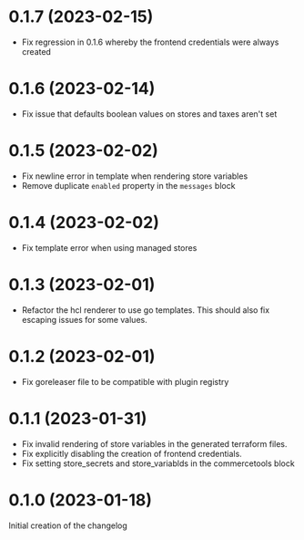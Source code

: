 # 0.1.7 (2023-02-15)
 - Fix regression in 0.1.6 whereby the frontend credentials were always created

# 0.1.6 (2023-02-14)
 - Fix issue that defaults boolean values on stores and taxes aren't set

# 0.1.5 (2023-02-02)
 - Fix newline error in template when rendering store variables
 - Remove duplicate `enabled` property in the `messages` block

# 0.1.4 (2023-02-02)
 - Fix template error when using managed stores

# 0.1.3 (2023-02-01)
 - Refactor the hcl renderer to use go templates. This should also fix escaping
   issues for some values.

# 0.1.2 (2023-02-01)
 - Fix goreleaser file to be compatible with plugin registry

# 0.1.1 (2023-01-31)
 - Fix invalid rendering of store variables in the generated terraform files.
 - Fix explicitly disabling the creation of frontend credentials.
 - Fix setting store_secrets and store_variablds in the commercetools block

# 0.1.0 (2023-01-18)
Initial creation of the changelog
